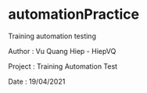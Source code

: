 # automationPractice
Training automation testing

Author : Vu Quang Hiep - HiepVQ

Project : Training Automation Test

Date : 19/04/2021
